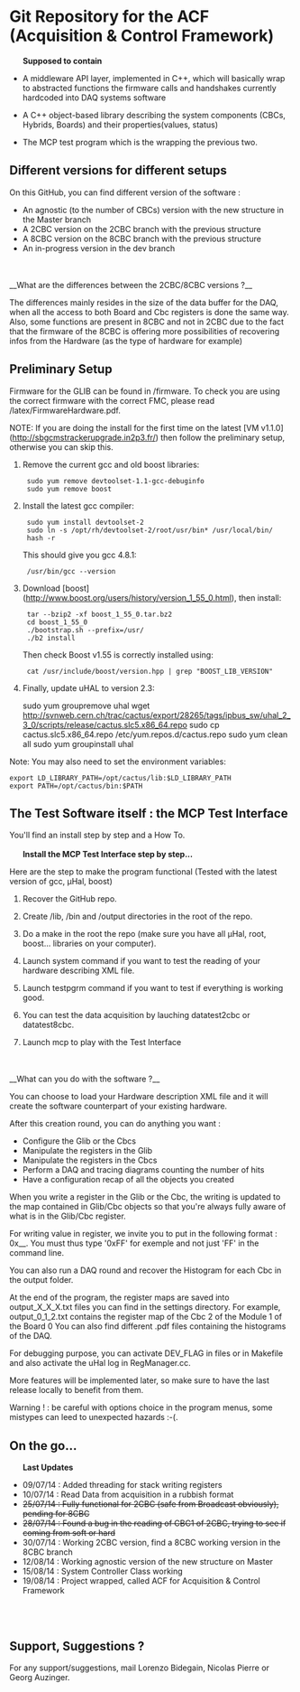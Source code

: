 Git Repository for the ACF (Acquisition & Control Framework)
============================================================

&nbsp;&nbsp;&nbsp;&nbsp;&nbsp;&nbsp;__Supposed to contain__

- A middleware API layer, implemented in C++, which will basically wrap
to abstracted functions the firmware calls and handshakes currently
hardcoded into DAQ systems software

- A C++ object-based library describing the system components (CBCs,
Hybrids, Boards) and their properties(values, status)

- The MCP test program which is the wrapping the previous two.

Different versions for different setups
---------------------------------------

On this GitHub, you can find different version of the software :
- An agnostic (to the number of CBCs) version with the new structure in the Master branch
- A 2CBC version on the 2CBC branch with the previous structure
- A 8CBC version on the 8CBC branch with the previous structure
- An in-progress version in the dev branch
<br>
<br>
__What are the differences between the 2CBC/8CBC versions ?__

The differences mainly resides in the size of the data buffer for the DAQ, when all the access to both Board and Cbc registers is done the same way.
Also, some functions are present in 8CBC and not in 2CBC due to the fact that the firmware of the 8CBC is offering more possibilities of recovering infos from the Hardware (as the type of hardware for example)


Preliminary Setup
-----------------

Firmware for the GLIB can be found in /firmware. To check you are using the correct firmware with the correct FMC, please read /latex/FirmwareHardware.pdf.

NOTE: If you are doing the install for the first time on the latest [VM v1.1.0] (http://sbgcmstrackerupgrade.in2p3.fr/) then follow the preliminary setup, otherwise you can skip this.

1. Remove the current gcc and old boost libraries:

        sudo yum remove devtoolset-1.1-gcc-debuginfo
        sudo yum remove boost

2. Install the latest gcc compiler:

        sudo yum install devtoolset-2
        sudo ln -s /opt/rh/devtoolset-2/root/usr/bin* /usr/local/bin/
        hash -r

   This should give you gcc 4.8.1:

        /usr/bin/gcc --version

3. Download [boost] (http://www.boost.org/users/history/version_1_55_0.html), then install:

        tar --bzip2 -xf boost_1_55_0.tar.bz2
	    cd boost_1_55_0
	    ./bootstrap.sh --prefix=/usr/
	    ./b2 install

   Then check Boost v1.55 is correctly installed using:

        cat /usr/include/boost/version.hpp | grep "BOOST_LIB_VERSION"

4. Finally, update uHAL to version 2.3:

	sudo yum groupremove uhal
	wget http://svnweb.cern.ch/trac/cactus/export/28265/tags/ipbus_sw/uhal_2_3_0/scripts/release/cactus.slc5.x86_64.repo
	sudo cp cactus.slc5.x86_64.repo /etc/yum.repos.d/cactus.repo
	sudo yum clean all
	sudo yum groupinstall uhal

Note: You may also need to set the environment variables:

    export LD_LIBRARY_PATH=/opt/cactus/lib:$LD_LIBRARY_PATH
    export PATH=/opt/cactus/bin:$PATH


The Test Software itself : the MCP Test Interface
-------------------------------------------------

You'll find an install step by step and a How To.
<br>
<br>
&nbsp;&nbsp;&nbsp;&nbsp;&nbsp;&nbsp;__Install the MCP Test Interface step by step...__

Here are the step to make the program functional
(Tested with the latest version of gcc, µHal, boost)

1. Recover the GitHub repo.

2. Create /lib, /bin and /output directories in the root of the repo.

3. Do a make in the root the repo (make sure you have all µHal, root, boost... libraries on your computer).

4. Launch system command if you want to test the reading of your hardware describing XML file.

5. Launch testpgrm command if you want to test if everything is working good.

6. You can test the data acquisition by lauching datatest2cbc or datatest8cbc.

7. Launch mcp to play with the Test Interface
<br>
<br>
__What can you do with the software ?__

You can choose to load your Hardware description XML file and it will create the
 software counterpart of your existing hardware.

After this creation round, you can do anything you want :
- Configure the Glib or the Cbcs
- Manipulate the registers in the Glib
- Manipulate the registers in the Cbcs
- Perform a DAQ and tracing diagrams counting the number of hits
- Have a configuration recap of all the objects you created

When you write a register in the Glib or the Cbc, the writing is updated to the
map contained in Glib/Cbc objects so that you're always fully aware of what is
in the Glib/Cbc register.

For writing value in register, we invite you to put in the following format : 0x__.
You must thus type '0xFF' for exemple and not just 'FF' in the command line.

You can also run a DAQ round and recover the Histogram for each Cbc in the output folder.

At the end of the program, the register maps are saved into output_X_X_X.txt files
you can find in the settings directory. For example, output_0_1_2.txt contains the
register map of the Cbc 2 of the Module 1 of the Board 0
You can also find different .pdf files containing the histograms of the DAQ.

For debugging purpose, you can activate DEV_FLAG in files or in Makefile and also activate the uHal log in RegManager.cc.

More features will be implemented later, so make sure to have the last release
locally to benefit from them.

Warning ! : be careful with options choice in the program menus, some mistypes can leed
to unexpected hazards :-(.


On the go...
------------

&nbsp;&nbsp;&nbsp;&nbsp;&nbsp;&nbsp;__Last Updates__

- 09/07/14 : Added threading for stack writing registers
- 10/07/14 : Read Data from acquisition in a rubbish format
- ~~25/07/14 : Fully functional for 2CBC (safe from Broadcast obviously), pending for 8CBC~~
- ~~28/07/14 : Found a bug in the reading of CBC1 of 2CBC, trying to see if coming from soft or hard~~
- 30/07/14 : Working 2CBC version, find a 8CBC working version in the 8CBC branch
- 12/08/14 : Working agnostic version of the new structure on Master
- 15/08/14 : System Controller Class working
- 19/08/14 : Project wrapped, called ACF for Acquisition & Control Framework
<br>
<br>


Support, Suggestions ?
----------------------

For any support/suggestions, mail Lorenzo Bidegain, Nicolas Pierre or Georg Auzinger.
